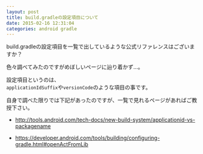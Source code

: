 ```yaml
---
layout: post
title: build.gradleの設定項目について
date: 2015-02-16 12:31:04
categories: android gradle
---
```

<p>build.gradleの設定項目を一覧で出しているような公式リファレンスはございますか？</p>

<p>色々調べてみたのですがめぼしいページに辿り着かず…。</p>

<p>設定項目というのは、<br>
<code>applicationIdSuffix</code>や<code>versionCode</code>のような項目の事です。</p>

<p>自身で調べた限りでは下記があったのですが、一覧で見れるページがあればご教授下さい。</p>

<ul>
<li><p><a href="http://tools.android.com/tech-docs/new-build-system/applicationid-vs-packagename" rel="nofollow">http://tools.android.com/tech-docs/new-build-system/applicationid-vs-packagename</a></p></li>
<li><p><a href="https://developer.android.com/tools/building/configuring-gradle.html#openActFromLib" rel="nofollow">https://developer.android.com/tools/building/configuring-gradle.html#openActFromLib</a></p></li>
</ul>
